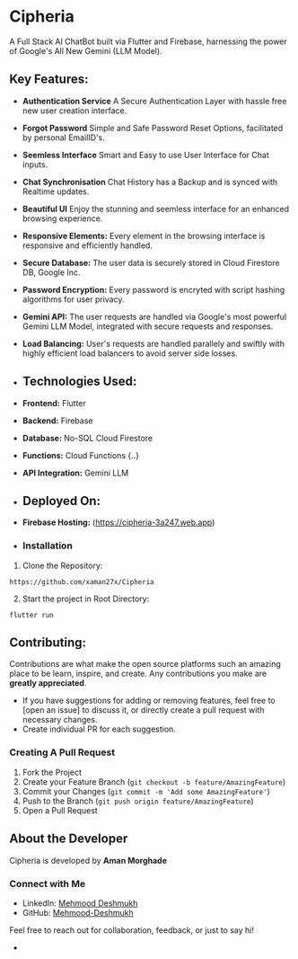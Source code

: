 # Cipheria

A Full Stack AI ChatBot built via Flutter and Firebase, harnessing the power of Google's All New Gemini (LLM Model).

## Key Features:

- **Authentication Service** A Secure Authentication Layer with hassle free new user creation interface.
- **Forgot Password** Simple and Safe Password Reset Options, facilitated by personal EmailID's.
- **Seemless Interface** Smart and Easy to use User Interface for Chat inputs.
- **Chat Synchronisation** Chat History has a Backup and is synced with Realtime updates.
- **Beautiful UI** Enjoy the stunning and seemless interface for an enhanced browsing experience.
- **Responsive Elements:** Every element in the browsing interface is responsive and efficiently handled.
- **Secure Database:** The user data is securely stored in Cloud Firestore DB, Google Inc.
- **Password Encryption:** Every password is encryted with script hashing algorithms for user privacy.
- **Gemini API:** The user requests are handled via Google's most powerful Gemini LLM Model, integrated with secure requests and responses.
- **Load Balancing:** User's requests are handled parallely and swiftly with highly efficient load balancers to avoid server side losses.

- ## Technologies Used:
- **Frontend:** Flutter
- **Backend:** Firebase
- **Database:** No-SQL Cloud Firestore
- **Functions:** Cloud Functions {..}
- **API Integration:** Gemini LLM

- ## Deployed On:
- **Firebase Hosting:** (https://cipheria-3a247.web.app)

- ### Installation
1. Clone the Repository:
```
https://github.com/xaman27x/Cipheria
```
2. Start the project in Root Directory:
```
flutter run
```
## Contributing:

Contributions are what make the open source platforms such an amazing place to be learn, inspire, and create. Any contributions you make are **greatly appreciated**.

-   If you have suggestions for adding or removing features, feel free to [open an issue] to discuss it, or directly create a pull request with necessary changes.
-   Create individual PR for each suggestion.

### Creating A Pull Request

1. Fork the Project
2. Create your Feature Branch (`git checkout -b feature/AmazingFeature`)
3. Commit your Changes (`git commit -m 'Add some AmazingFeature'`)
4. Push to the Branch (`git push origin feature/AmazingFeature`)
5. Open a Pull Request

## About the Developer

Cipheria is developed by **Aman Morghade**

### Connect with Me

- LinkedIn: [Mehmood Deshmukh](https://www.linkedin.com/in/amanmorghade)
- GitHub: [Mehmood-Deshmukh](https://github.com/xaman27x)

Feel free to reach out for collaboration, feedback, or just to say hi!

- 

